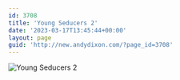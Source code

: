 ```yaml
---
id: 3708
title: 'Young Seducers 2'
date: '2023-03-17T13:45:44+00:00'
layout: page
guid: 'http://new.andydixon.com/?page_id=3708'
---
```


![Young Seducers 2](https://i0.wp.com/assets.g8x2.ldn.idrivee2-23.com/posters/Young%20Seducers%202%2001.jpg?w=1200&ssl=1 "Young Seducers 2")